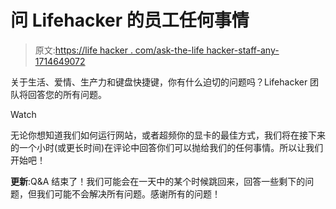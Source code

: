 # 问 Lifehacker 的员工任何事情

> 原文:[https://life hacker . com/ask-the-life hacker-staff-any-1714649072](https://lifehacker.com/ask-the-lifehacker-staff-anything-1714649072)

关于生活、爱情、生产力和键盘快捷键，你有什么迫切的问题吗？Lifehacker 团队将回答您的所有问题。

Watch

无论你想知道我们如何运行网站，或者超频你的显卡的最佳方式，我们将在接下来的一个小时(或更长时间)在评论中回答你们可以抛给我们的任何事情。所以让我们开始吧！

**更新**:Q&A 结束了！我们可能会在一天中的某个时候跳回来，回答一些剩下的问题，但我们可能不会解决所有问题。感谢所有的问题！